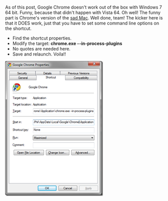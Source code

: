 <!--{Title:"Google Chrome and Windows 7 64 bit", PublishedOn:"2009-04-26T06:33:05", Intro:"As of this post, Google Chrome doesn't work out of the box with Windows 7 64 bit. Funny, because tha"} -->

As of this post, Google Chrome doesn't work out of the box with Windows 7 64 bit. Funny, because that didn't happen with Vista 64. Oh well!
The funny part is Chrome's version of the [sad Mac](http://catesmusings.files.wordpress.com/2008/03/sadmac.gif). Well done, team!
The kicker here is that it DOES work, just that you have to set some command line options on the shortcut.
 
* Find the shortcut properties. 
* Modify the target: **chrome.exe --in-process-plugins**
* No quotes are needed here. 
* Save and relaunch. Voila!!

![](img/image_thumb.png)
         
